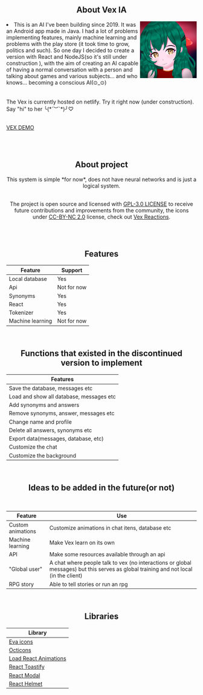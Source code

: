 <div>
<h2 align="center">About Vex IA</h2>
<img src="./images/vex.png" width="150" height="150" align="right">
<li>This is an AI I've been building since 2019. It was an Android app made in Java. I had a lot of problems implementing features, mainly machine learning and problems with the play store (it took time to grow, politics and such). So one day I decided to create a version with React and NodeJS(so it's still under construction ), with the aim of creating an AI capable of having a normal conversation with a person and talking about games and various subjects... and who knows... becoming a conscious AI(⊙_⊙) </li>
</div>
<br>
<br>
The Vex is currently hosted on netlify. Try it right now (under construction). Say "hi" to her ╰(*´︶`*)╯♡
<br>
<br>

[VEX DEMO](https://vexai.netlify.app)

<br>
<br>
<div align="center">

<h2>About project</h2>
This system is simple *for now*, does not have neural networks and is just a logical system. <br>
<br>

The project is open source and licensed with [GPL-3.0 LICENSE](LICENSE) to receive future contributions and improvements from the community, the icons under [CC-BY-NC 2.0](https://creativecommons.org/licenses/by-nc/2.0/legalcode) license, check out [Vex Reactions](https://github.com/cookieukw/Vex-Reactions).

<br>
<br>
<h2>Features</h2>

Feature | Support
-|-
Local database | Yes
Api | Not for now
Synonyms | Yes
React | Yes
Tokenizer | Yes
Machine learning | Not for now

<br>

<h2>
Functions that existed in the discontinued version to implement 
</h2>

Features |
-|
Save the database, messages etc |
Load and show all database, messages etc |
Add synonyms and answers|
Remove synonyms, answer, messages etc | 
Change name and profile |
Delete all answers, synonyms etc |
Export data(messages, database, etc) |
Customize the chat |
Customize the background |

<br>

<h2>
Ideas to be added in the future(or not) 
</h2>

<br>

Feature | Use
-|-
Custom animations | Customize animations in chat itens, database etc
Machine learning | Make Vex learn on its own 
API | Make some resources available through an api
"Global user" | A chat where people talk to vex (no interactions or global messages) but this serves as global training and not local (in the client) 
RPG story | Able to tell stories or run an rpg 

<br>

<h2>
Libraries
</h2>

Library |
-|
[Eva icons](https://akveo.github.io/eva-icons/#/?type=fill&searchKey=add) | 
[Octicons](https://primer.github.io/octicons/paper-airplane-16) |
[Load React Animations](https://loader-demo.netlify.app) |
[React Toastify](https://fkhadra.github.io/react-toastify/installation) |
[React Modal](http://reactcommunity.org/react-modal) |
[React Helmet](https://github.com/nfl/react-helmet) |

</div>
